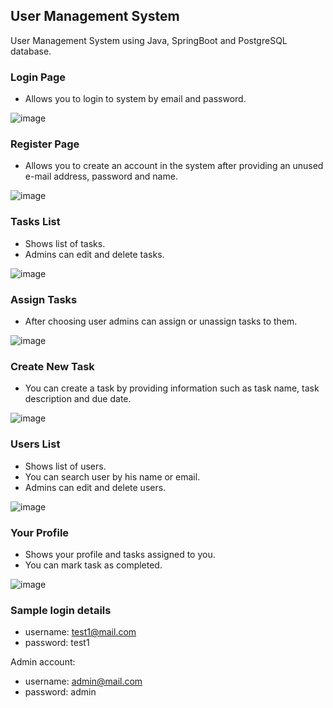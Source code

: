 ## User Management System

User Management System using Java, SpringBoot and PostgreSQL database.

### Login Page
- Allows you to login to system by email and password.

![image](https://github.com/posinski1210/user-management-system/assets/114942623/033d8066-5413-4a60-97d9-fa135ecbf55d)

### Register Page
- Allows you to create an account in the system after providing an unused e-mail address, password and name.

![image](https://github.com/posinski1210/user-management-system/assets/114942623/e2e0561c-bfa8-4d39-829d-503ea1cf29af)


### Tasks List
- Shows list of tasks.
- Admins can edit and delete tasks.

![image](https://github.com/posinski1210/user-management-system/assets/114942623/db12281f-13e8-4b8e-b46c-cc64daa41f19)


### Assign Tasks
- After choosing user admins can assign or unassign tasks to them.

![image](https://github.com/posinski1210/user-management-system/assets/114942623/74662aa7-1660-4074-859c-ef82d0acceae)

### Create New Task
- You can create a task by providing information such as task name, task description and due date.

![image](https://github.com/posinski1210/user-management-system/assets/114942623/0122d8c8-d6ac-497a-8881-46ab057ee48d)


### Users List
- Shows list of users.
- You can search user by his name or email.
- Admins can edit and delete users.

![image](https://github.com/posinski1210/user-management-system/assets/114942623/4a605fb4-1fa2-4040-991f-cedbdff53301)


### Your Profile
- Shows your profile and tasks assigned to you.
- You can mark task as completed.

![image](https://github.com/posinski1210/user-management-system/assets/114942623/7df4fe4f-2e47-43bf-bcf7-011fe7375d80)

### Sample login details
- username: test1@mail.com 
- password: test1 

Admin account:
- username: admin@mail.com
- password: admin
